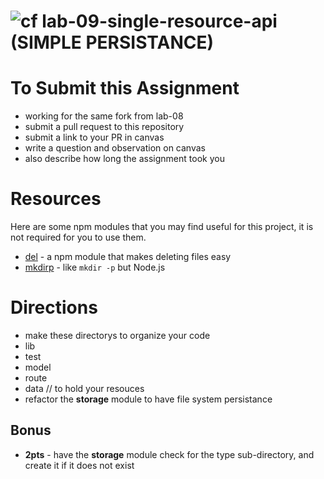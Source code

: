 ![cf](https://i.imgur.com/7v5ASc8.png) lab-09-single-resource-api (SIMPLE PERSISTANCE)
======

# To Submit this Assignment
  * working for the same fork from lab-08
  * submit a pull request to this repository
  * submit a link to your PR in canvas
  * write a question and observation on canvas
  * also describe how long the assignment took you

# Resources
Here are some npm modules that you may find useful for this project, it is not required for you to use them.  
* [del](https://github.com/sindresorhus/del) - a npm module that makes deleting files easy
* [mkdirp](https://github.com/substack/node-mkdirp) - like `mkdir -p` but Node.js

# Directions
* make these directorys to organize your code
 * lib
 * test
 * model
 * route
 * data // to hold your resouces
* refactor the **storage** module to have file system persistance

## Bonus
* **2pts** - have the **storage** module check for the type sub-directory, and create it if it does not exist
